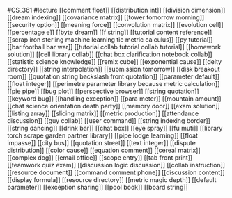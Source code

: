 #CS_361
#lecture
[[comment float]]
[[distribution int]]
[[division dimension]]
[[dream indexing]]
[[covariance matrix]]
[[tower tomorrow morning]]
[[security option]]
[[meaning force]]
[[convolution matrix]]
[[evolution cell]]
[[percentage e]]
[[byte dream]]
[[f string]]
[[tutorial content reference]]
[[scrap iron sterling machine learning tie metric calculus]]
[[py tutorial]]
[[bar football bar war]]
[[tutorial collab tutorial collab tutorial]]
[[homework solution]]
[[cell library collab]]
[[chat box clarification notebook collab]]
[[statistic science knowledge]]
[[remix cube]]
[[exponential cause]]
[[deity directory]]
[[string interpolation]]
[[submission tomorrow]]
[[disk breakout room]]
[[quotation string backslash front quotation]]
[[parameter default]]
[[float integer]]
[[perimetre parameter library because metric calculation]]
[[pie pipe]]
[[bug plot]]
[[perspective browser]]
[[string quotation]]
[[keyword bug]]
[[handling exception]]
[[para meter]]
[[mountain amount]]
[[chat science orientation death party]]
[[memory door]]
[[exam solution]]
[[listing array]]
[[slicing matrix]]
[[metric production]]
[[attendance discussion]]
[[guy collab]]
[[user command]]
[[string indexing border]]
[[string dancing]]
[[drink bar]]
[[chat box]]
[[eye spray]]
[[fu muti]]
[[library torch scrape garden partner library]]
[[pipe lodge learning]]
[[float impasse]]
[[city bus]]
[[quotation street]]
[[text integer]]
[[dispute distribution]]
[[color cause]]
[[equation comment]]
[[cereal matrix]]
[[complex dog]]
[[email office]]
[[scope entry]]
[[tab front print]]
[[teamwork quiz exam]]
[[discussion logic discussion]]
[[collab instruction]]
[[resource document]]
[[command comment phone]]
[[discussion content]]
[[display formula]]
[[resource directory]]
[[metric magic depth]]
[[default parameter]]
[[exception sharing]]
[[pool book]]
[[board string]]
